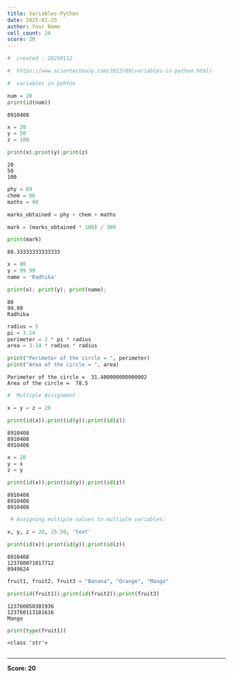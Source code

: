 ```yaml
---
title: Variables-Python
date: 2025-01-25
author: Your Name
cell_count: 24
score: 20
---
```


```python
#  created : 20250112
```


```python
#  https://www.scientecheasy.com/2022/09/variables-in-python.html/
```


```python
#  variables in pyhton 

```


```python
num = 20
print(id(num))
```

    8910408



```python
x = 20 
y = 50
z = 100
```


```python
print(x);print(y);print(z)
```

    20
    50
    100



```python
phy = 89
chem = 86
maths = 90

marks_obtained = phy + chem + maths

mark = (marks_obtained * 100) / 300
```


```python
print(mark)
```

    88.33333333333333



```python
x = 80 
y = 99.99
name = 'Radhika'

```


```python
print(x); print(y); print(name);
```

    80
    99.99
    Radhika



```python
radius = 5
pi = 3.14
perimeter = 2 * pi * radius
area = 3.14 * radius * radius
```


```python
print("Perimeter of the circle = ", perimeter)
print("Area of the circle = ", area)
```

    Perimeter of the circle =  31.400000000000002
    Area of the circle =  78.5



```python
#  Multiple Assignment
```


```python
x = y = z = 20
```


```python
print(id(x));print(id(y));print(id(z))
```

    8910408
    8910408
    8910408



```python
x = 20
y = x
z = y
```


```python
print(id(x));print(id(y));print(id(z))
```

    8910408
    8910408
    8910408



```python
 # Assigning multiple values to multiple variables:


```


```python
x, y, z = 20, 25.50, 'text'
```


```python
print(id(x));print(id(y));print(id(z))
```

    8910408
    123760071817712
    8949624



```python
fruit1, fruit2, fruit3 = "Banana", "Orange", "Mango"
```


```python
print(id(fruit1));print(id(fruit2));print(fruit3)
```

    123760050301936
    123760113181616
    Mango



```python
print(type(fruit1))
```

    <class 'str'>



```python

```


---
**Score: 20**